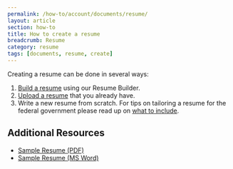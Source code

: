```yaml
---
permalink: /how-to/account/documents/resume/
layout: article
section: how-to
title: How to create a resume
breadcrumb: Resume
category: resume
tags: [documents, resume, create]
---
```


Creating a resume can be done in several ways:

1. [Build a resume](build/) using our Resume Builder.
2. [Upload a resume](upload/) that you already have.
3. Write a new resume from scratch. For tips on tailoring a resume for the federal government please read up on [what to include](../../../../faq/application/documents/resume/what-to-include/).

## Additional Resources

* [Sample Resume (PDF)](sample-resume.pdf)
* [Sample Resume (MS Word)](sample-resume.docx)

